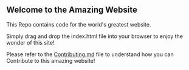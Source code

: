 ## Welcome to the Amazing Website

This Repo contains code for the world's greatest website.

Simply drag and drop the index.html file into your browser to enjoy the wonder of this site!

Please refer to the [Contributing.md](https://github.com/Kardelio/AmazingWebsite/blob/master/CONTRIBUTING.md) file to understand how you can Contribute to this amazing website!